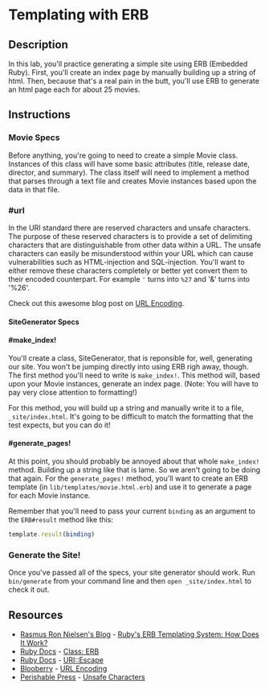 

# Templating with ERB

## Description

In this lab, you'll practice generating a simple site using ERB (Embedded Ruby). First, you'll create an index page by manually building up a string of html. Then, because that's a real pain in the butt, you'll use ERB to generate an html page each for about 25 movies.

## Instructions

### Movie Specs

Before anything, you're going to need to create a simple Movie class. Instances of this class will have some basic attributes (title, release date, director, and summary). The class itself will need to implement a method that parses through a text file and creates Movie instances based upon the data in that file.

### #url
In the URI standard there are reserved characters and unsafe characters. The purpose of these reserved characters is to provide a set of delimiting characters that are distinguishable from other data within a URL. The unsafe characters can easily be misunderstood within your URL which can cause vulnerabilities such as HTML-injection and SQL-injection. You'll want to either remove these characters completely or better yet convert them to their encoded counterpart. For example `'` turns into `%27` and '&' turns into '%26'.

Check out this awesome blog post on [URL Encoding](http://www.blooberry.com/indexdot/html/topics/urlencoding.htm). 

#### SiteGenerator Specs

#### #make_index!

You'll create a class, SiteGenerator, that is reponsible for, well, generating our site. You won't be jumping directly into using ERB righ away, though. The first method you'll need to write is `make_index!`. This method will, based upon your Movie instances, generate an index page. (Note: You will have to pay very close attention to formatting!)

For this method, you will build up a string and manually write it to a file, `_site/index.html`. It's going to be difficult to match the formatting that the test expects, but you can do it!

#### #generate_pages!

At this point, you should probably be annoyed about that whole `make_index!` method. Building up a string like that is lame. So we aren't going to be doing that again. For the `generate_pages!` method, you'll want to create an ERB template (in `lib/templates/movie.html.erb`) and use it to generate a page for each Movie instance.

Remember that you'll need to pass your current `binding` as an argument to the `ERB#result` method like this:

```ruby
template.result(binding)
```

### Generate the Site!

Once you've passed all of the specs, your site generator should work. Run `bin/generate` from your command line and then `open _site/index.html` to check it out.

## Resources
* [Rasmus Ron Nielsen's Blog](http://www.rrn.dk/) - [Ruby's ERB Templating System: How Does It Work?](http://www.rrn.dk/rubys-erb-templating-system)
* [Ruby Docs](http://www.ruby-doc.org/) - [Class: ERB](http://www.ruby-doc.org/stdlib-2.1.1/libdoc/erb/rdoc/ERB.html)
* [Ruby Docs](http://www.ruby-doc.org/) - [URI::Escape](http://ruby-doc.org/stdlib-2.1.1/libdoc/uri/rdoc/URI/Escape.html)
* [Blooberry](http://www.blooberry.com/indexdot/html/index.html) - [URL Encoding](http://www.blooberry.com/indexdot/html/topics/urlencoding.htm)
* [Perishable Press](https://perishablepress.com/) - [Unsafe Characters](https://perishablepress.com/stop-using-unsafe-characters-in-urls/)